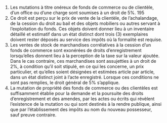 1) Les mutations à titre onéreux de fonds de commerce ou de clientèle, d’un office ou d’une charge sont soumises à un droit de 5%.
195
2) Ce droit est perçu sur le prix de vente de la clientèle, de l’achalandage, de la
cession du droit au bail et des objets mobiliers ou autres servant à l’exploitation du fonds. Ces objets doivent donner lieu à un inventaire détaillé et estimatif dans un état distinct dont trois (3) exemplaires doivent rester déposés au service des impôts où la formalité est requise.
3) Les ventes de stock de marchandises corrélatives à la cession d’un fonds de
commerce  sont  exonérées  de  droits  d’enregistrement  lorsqu’elles  donnent  lieu  à  la perception de la taxe sur la valeur ajoutée.
Dans le cas contraire, ces marchandises sont assujetties à un droit de 2%, à condition qu’il soit stipulé, en ce qui les concerne, un prix particulier, et qu’elles soient désignées et estimées article par article, dans un état distinct joint à l’acte enregistré. Lorsque ces conditions ne sont pas remplies, le droit général de 5% s’applique.
4) La  mutation  de  propriété  des  fonds  de  commerce  ou  des  clientèles  est
suffisamment établie pour la demande et la poursuite des droits d’enregistrement et des amendes, par les actes ou écrits qui révèlent l’existence de la mutation ou qui sont destinés à  la  rendre  publique,  ainsi  que  par  l’établissement  des  impôts  au  nom  du  nouveau possesseur, sauf preuve contraire.